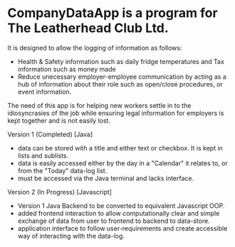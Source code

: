 # CompanyDataApp is a program for The Leatherhead Club Ltd.
It is designed to allow the logging of information as follows:
- Health & Safety information such as daily fridge temperatures and Tax information such as money made
- Reduce unecessary employer-employee communication by acting as a hub of information about their role such as open/close procedures, or event information.

The need of this app is for helping new workers settle in to the idiosyncrasies of the job while ensuring legal information for employers is kept together and is not easily lost.

Version 1 (Completed) [Java]
- data can be stored with a title and either text or checkbox. It is kept in lists and sublists.
- data is easily accessed either by the day in a "Calendar" it relates to, or from the "Today" data-log list.
- must be accessed via the Java terminal and lacks interface.

Version 2 (In Progress) [Javascript]
- Version 1 Java Backend to be converted to equivalent Javascript OOP.
- added frontend interaction to allow computationally clear and simple exchange of data from user to frontend to backend to data-store.
- application interface to follow user-requirements and create accessible way of interacting with the data-log.
